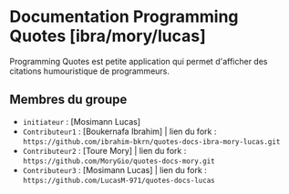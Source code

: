 # Documentation Programming Quotes [ibra/mory/lucas]

Programming Quotes est petite application qui permet d'afficher des citations humouristique de programmeurs. 

## Membres du groupe

- `initiateur` : [Mosimann Lucas]
- `Contributeur1` : [Boukernafa Ibrahim] | lien du fork : `https://github.com/ibrahim-bkrn/quotes-docs-ibra-mory-lucas.git` 
- `Contributeur2` : [Toure Mory] | lien du fork : `https://github.com/MoryGio/quotes-docs-mory.git`
- `Contributeur3` : [Mosimann Lucas] | lien du fork : `https://github.com/LucasM-971/quotes-docs-lucas`

